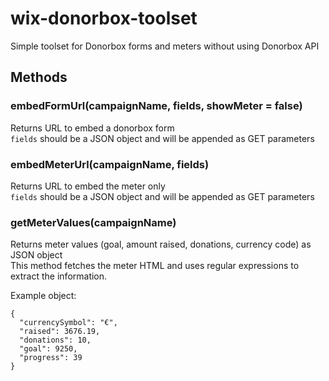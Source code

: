 # wix-donorbox-toolset
Simple toolset for Donorbox forms and meters without using Donorbox API

## Methods
### embedFormUrl(campaignName, fields, showMeter = false)
Returns URL to embed a donorbox form   
`fields` should be a JSON object and will be appended as GET parameters

### embedMeterUrl(campaignName, fields)
Returns URL to embed the meter only  
`fields` should be a JSON object and will be appended as GET parameters

### getMeterValues(campaignName)
Returns meter values (goal, amount raised, donations, currency code) as JSON object  
This method fetches the meter HTML and uses regular expressions to extract the information.

Example object:
```
{
  "currencySymbol": "€",
  "raised": 3676.19,
  "donations": 10,
  "goal": 9250,
  "progress": 39
}
```
